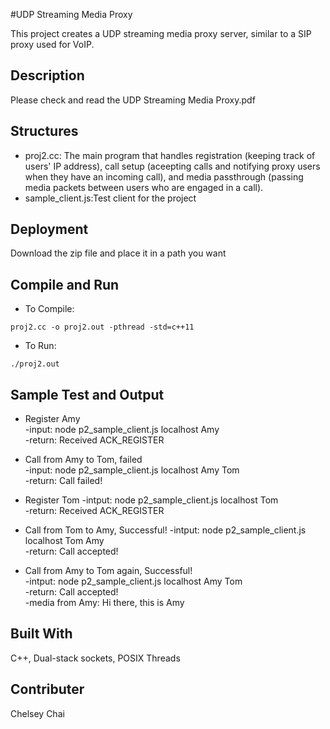#UDP Streaming Media Proxy

This project creates a UDP streaming media proxy server, similar to a SIP proxy used for VoIP.
## Description
Please check and read the UDP Streaming Media Proxy.pdf
## Structures
* proj2.cc: The main program that handles registration (keeping track of  users' IP address), call setup (aceepting calls and notifying proxy users when they have an incoming call), and media passthrough (passing media packets between users who are engaged in a call).
* sample_client.js:Test client for the project

## Deployment
Download the zip file and place it in a path you want

## Compile and Run
* To Compile:
```
proj2.cc -o proj2.out -pthread -std=c++11
```
* To Run:
```
./proj2.out
```
## Sample Test and Output
* Register Amy  
  -input: node p2_sample_client.js localhost Amy  
  -return: Received ACK_REGISTER   

* Call from Amy to Tom, failed  
  -input: node p2_sample_client.js localhost Amy Tom  
  -return: Call failed!

* Register Tom
  -intput: node p2_sample_client.js localhost Tom  
  -return: Received ACK_REGISTER  

* Call from Tom to Amy, Successful!
  -intput: node p2_sample_client.js localhost Tom Amy  
  -return: Call accepted!  
  
* Call from Amy to Tom again, Successful!  
  -intput: node p2_sample_client.js localhost Amy Tom  
  -return: Call accepted!  
  -media from Amy: Hi there, this is Amy  

## Built With
C++, Dual-stack sockets, POSIX Threads
## Contributer
Chelsey Chai
